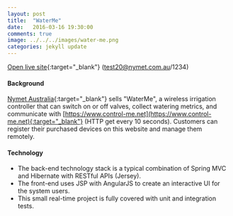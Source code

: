 ```yaml
---
layout: post
title:  "WaterMe"
date:   2016-03-16 19:30:00
comments: true
image: ../../../images/water-me.png
categories: jekyll update
---
```

[Open live site](https://www.control-me.net){:target="_blank"} (test20@nymet.com.au/1234)

#### Background
[Nymet Australia](http://www.nymet.com.au/){:target="_blank"} sells "WaterMe", a wireless irrigation controller that can switch on or off valves, collect watering metrics, and communicate with [https://www.control-me.net](https://www.control-me.net){:target="_blank"} (HTTP get every 10 seconds). Customers can register their purchased devices on this website and manage them remotely.

#### Technology
- The back-end technology stack is a typical combination of Spring MVC and Hibernate with RESTful APIs (Jersey).
- The front-end uses JSP with AngularJS to create an interactive UI for the system users.
- This small real-time project is fully covered with unit and integration tests.
